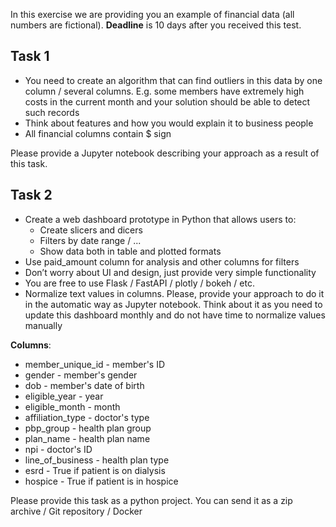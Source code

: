 In this exercise we are providing you an example of financial data (all numbers are fictional).
**Deadline** is 10 days after you received this test.

## Task 1

* You need to create an algorithm that can find outliers in this data by one column / several columns. E.g. some members have extremely high costs in the current month and your solution should be able to detect such records
* Think about features and how you would explain it to business people
* All financial columns contain $ sign

Please provide a Jupyter notebook describing your approach as a result of this task.

## Task 2

* Create a web dashboard prototype in Python that allows users to:
	* Create slicers and dicers
	* Filters by date range / ...
	* Show data both in table and plotted formats
* Use paid_amount column for analysis and other columns for filters
* Don’t worry about UI and design, just provide very simple functionality
* You are free to use Flask / FastAPI / plotly / bokeh / etc.
* Normalize text values in columns. Please, provide your approach to do it in the automatic way as Jupyter notebook. Think about it as you need to update this dashboard monthly and do not have time to normalize values manually

**Columns**:
* member_unique_id - member's ID	
* gender - member's gender
* dob - member's date of birth
* eligible_year - year
* eligible_month - month
* affiliation_type - doctor's type
* pbp_group - health plan group
* plan_name - health plan name
* npi - doctor's ID
* line_of_business - health plan type
* esrd - True if patient is on dialysis
* hospice - True if patient is in hospice

Please provide this task as a python project. You can send it as a zip archive / Git repository / Docker



<!--stackedit_data:
eyJoaXN0b3J5IjpbNDc3NTM1ODNdfQ==
-->
